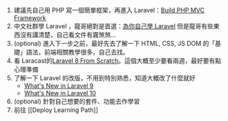 1. 建議先自己用 PHP 寫一個簡單框架，再進入 Laravel：[Build PHP MVC Framework](https://youtube.com/playlist?list=PLLQuc_7jk__Uk_QnJMPndbdKECcTEwTA1)
2. 中文社群學 Laravel ，龍哥絕對是首選：[為你自己學 Laravel](https://youtube.com/playlist?list=PLBd8JGCAcUAFtnWuuqd0tzMwYsVAN4es_)
   但是龍哥有些東西沒有講清楚，自己看文件有霧煞煞...
3. (optional) 進入下一步之前，最好先去了解一下 HTML, CSS, JS DOM 的「基礎」語法，前端相關教學很多，自己去找。
4. 看 Laracast的[Laravel 8 From Scratch](https://laracasts.com/series/laravel-8-from-scratch)。這個大概至少要看兩週，最好要有點心理準備
5. 了解一下 Laravel 的改版，不用到特別熟悉，知道大概改了什麼就好
   - [What's New in Laravel 9](https://laracasts.com/series/whats-new-in-laravel-9)
   - [What's New in Laravel 10](https://laracasts.com/series/whats-new-in-laravel-10)
6. (optional) 針對自己想要的套件、功能去作學習
7. 前往 [[Deploy Learning Path]]